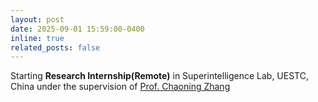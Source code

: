 ```yaml
---
layout: post
date: 2025-09-01 15:59:00-0400
inline: true
related_posts: false
---
```


Starting **Research Internship(Remote)** in Superintelligence Lab, UESTC, China under the supervision of [Prof. Chaoning Zhang](https://www.linkedin.com/in/chaoning-zhang-7b277699/)
